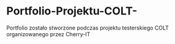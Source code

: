# Portfolio-Projektu-COLT-
Portfolio zostało stworzone podczas projektu testerskiego  COLT organizowanego przez Cherry-IT
